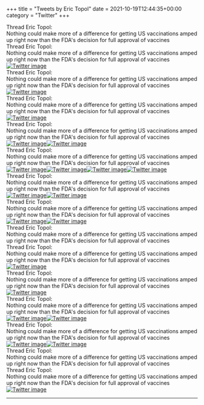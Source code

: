 +++
title = "Tweets by Eric Topol" 
date = 2021-10-19T12:44:35+00:00
category = "Twitter"
+++
<div class="tweet"> 
<div class="profile"> 
Thread Eric Topol: 
</div> 
<div class="tweet-content">Nothing could make more of a difference for getting US vaccinations amped up right now than the FDA's decision for full approval of vaccines</div></div><div class="tweet"> 
<div class="profile"> 
Thread Eric Topol: 
</div> 
<div class="tweet-content">Nothing could make more of a difference for getting US vaccinations amped up right now than the FDA's decision for full approval of vaccines</div></div><a href="FCEE97_VEAURlOt.jpg"  ><img src="FCEE97_VEAURlOt.jpg" alt="Twitter image" ></img></a><div class="tweet"> 
<div class="profile"> 
Thread Eric Topol: 
</div> 
<div class="tweet-content">Nothing could make more of a difference for getting US vaccinations amped up right now than the FDA's decision for full approval of vaccines</div></div><a href="FCEIQKCVEAQkfLB.jpg"  ><img src="FCEIQKCVEAQkfLB.jpg" alt="Twitter image" ></img></a><div class="tweet"> 
<div class="profile"> 
Thread Eric Topol: 
</div> 
<div class="tweet-content">Nothing could make more of a difference for getting US vaccinations amped up right now than the FDA's decision for full approval of vaccines</div></div><a href="FCEN1M1UUAAzKfu.jpg"  ><img src="FCEN1M1UUAAzKfu.jpg" alt="Twitter image" ></img></a><div class="tweet"> 
<div class="profile"> 
Thread Eric Topol: 
</div> 
<div class="tweet-content">Nothing could make more of a difference for getting US vaccinations amped up right now than the FDA's decision for full approval of vaccines</div></div><a href="FCERR_2UcAAMNyz.jpg"  ><img src="FCERR_2UcAAMNyz.jpg" alt="Twitter image" ></img></a><a href="FCERUMQXMAAwGeL.jpg"  ><img src="FCERUMQXMAAwGeL.jpg" alt="Twitter image" ></img></a><div class="tweet"> 
<div class="profile"> 
Thread Eric Topol: 
</div> 
<div class="tweet-content">Nothing could make more of a difference for getting US vaccinations amped up right now than the FDA's decision for full approval of vaccines</div></div><a href="FCEfegbXsAYEkXr.jpg"  ><img src="FCEfegbXsAYEkXr.jpg" alt="Twitter image" ></img></a><a href="FCEffxNXMAQJceh.jpg"  ><img src="FCEffxNXMAQJceh.jpg" alt="Twitter image" ></img></a><a href="FCEfhBSWUAok6Sc.jpg"  ><img src="FCEfhBSWUAok6Sc.jpg" alt="Twitter image" ></img></a><a href="FCEfm9BUcAA079k.jpg"  ><img src="FCEfm9BUcAA079k.jpg" alt="Twitter image" ></img></a><div class="tweet"> 
<div class="profile"> 
Thread Eric Topol: 
</div> 
<div class="tweet-content">Nothing could make more of a difference for getting US vaccinations amped up right now than the FDA's decision for full approval of vaccines</div></div><a href="FCFBxLdXMAMNXv9.jpg"  ><img src="FCFBxLdXMAMNXv9.jpg" alt="Twitter image" ></img></a><a href="FCFCkFIXoAkMnBf.jpg"  ><img src="FCFCkFIXoAkMnBf.jpg" alt="Twitter image" ></img></a><div class="tweet"> 
<div class="profile"> 
Thread Eric Topol: 
</div> 
<div class="tweet-content">Nothing could make more of a difference for getting US vaccinations amped up right now than the FDA's decision for full approval of vaccines</div></div><a href="FCFJnqtWEAINqRw.jpg"  ><img src="FCFJnqtWEAINqRw.jpg" alt="Twitter image" ></img></a><a href="FCFJwmkXMAsZE_X.png"  ><img src="FCFJwmkXMAsZE_X.png" alt="Twitter image" ></img></a><div class="tweet"> 
<div class="profile"> 
Thread Eric Topol: 
</div> 
<div class="tweet-content">Nothing could make more of a difference for getting US vaccinations amped up right now than the FDA's decision for full approval of vaccines</div></div><div class="tweet"> 
<div class="profile"> 
Thread Eric Topol: 
</div> 
<div class="tweet-content">Nothing could make more of a difference for getting US vaccinations amped up right now than the FDA's decision for full approval of vaccines</div></div><a href="FCF3rpEVcAEYGFQ.jpg"  ><img src="FCF3rpEVcAEYGFQ.jpg" alt="Twitter image" ></img></a><div class="tweet"> 
<div class="profile"> 
Thread Eric Topol: 
</div> 
<div class="tweet-content">Nothing could make more of a difference for getting US vaccinations amped up right now than the FDA's decision for full approval of vaccines</div></div><a href="FCF-aHdVUAATXUW.jpg"  ><img src="FCF-aHdVUAATXUW.jpg" alt="Twitter image" ></img></a><div class="tweet"> 
<div class="profile"> 
Thread Eric Topol: 
</div> 
<div class="tweet-content">Nothing could make more of a difference for getting US vaccinations amped up right now than the FDA's decision for full approval of vaccines</div></div><a href="FCGnzEgVIAcceWG.jpg"  ><img src="FCGnzEgVIAcceWG.jpg" alt="Twitter image" ></img></a><a href="FCGoX3DUUAEeiyW.jpg"  ><img src="FCGoX3DUUAEeiyW.jpg" alt="Twitter image" ></img></a><div class="tweet"> 
<div class="profile"> 
Thread Eric Topol: 
</div> 
<div class="tweet-content">Nothing could make more of a difference for getting US vaccinations amped up right now than the FDA's decision for full approval of vaccines</div></div><a href="FCGzHqzUUAAiAxf.jpg"  ><img src="FCGzHqzUUAAiAxf.jpg" alt="Twitter image" ></img></a><a href="FCGz0g8VQAMBkB9.jpg"  ><img src="FCGz0g8VQAMBkB9.jpg" alt="Twitter image" ></img></a><div class="tweet"> 
<div class="profile"> 
Thread Eric Topol: 
</div> 
<div class="tweet-content">Nothing could make more of a difference for getting US vaccinations amped up right now than the FDA's decision for full approval of vaccines</div></div><div class="tweet"> 
<div class="profile"> 
Thread Eric Topol: 
</div> 
<div class="tweet-content">Nothing could make more of a difference for getting US vaccinations amped up right now than the FDA's decision for full approval of vaccines</div></div><a href="FCHzT9cVgAIz1KF.jpg"  ><img src="FCHzT9cVgAIz1KF.jpg" alt="Twitter image" ></img></a>

---